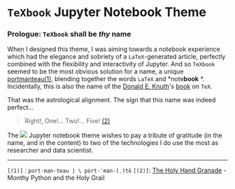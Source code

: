 # `TeXbook` Jupyter Notebook Theme

### Prologue: `TeXbook` shall be _thy_ name

When I designed this theme, I was aiming towards a notebook experience which had the elegance and sobriety of a `LaTeX`-generated article, perfectly combined with the flexibility and interactivity of Jupyter.
And so `TeXbook` seemed to be the most obvious solution for a name, a unique [portmanteau](https://www.merriam-webster.com/dictionary/portmanteau)[(1)](#1 "Pronunciation"),
blending together the words `LaTeX` and *note**book** *. 
Incidentally, this is also the name of the 
[Donald E. Knuth](https://en.wikipedia.org/wiki/Donald_Knuth)'s [book](http://www.ctex.org/documents/shredder/src/texbook.pdf) on `TeX`.

That was the astrological alignment. The sign that this name was indeed perfect...

> Right!, One!... Two!... Five! [(2)](#fn2 "Monthy Python and the Holy Grail")

The <img src="https://render.githubusercontent.com/render/math?math=%5CTeX%5Ctext%7Bbook%7D"> Jupyter notebook theme wishes to pay a tribute of gratitude (in the name, and in the content) to two of the technologies I do use the most as researcher and data scientist.

---
`[(1)]` : `port·​man·​teau | \ pȯrt-ˈman-(ˌ)tō`
`[(2)]`: [The Holy Hand Granade](https://www.youtube.com/watch?v=xOrgLj9lOwk) - 
    Monthy Python and the Holy Grail
    
